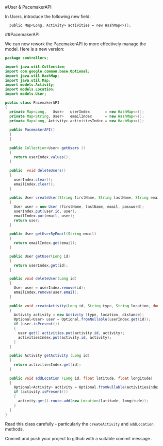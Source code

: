 #User & PacemakerAPI

In Users, introduce the following new field:

~~~
  public Map<Long, Activity> activities = new HashMap<>();
~~~


##PacemakerAPI

We can now rework the PacemakerAPI to more effectively manage the model. Here is a new version:

~~~java
package controllers;

import java.util.Collection;
import com.google.common.base.Optional;
import java.util.HashMap;
import java.util.Map;
import models.Activity;
import models.Location;
import models.User;

public class PacemakerAPI
{
  private Map<Long,   User>   userIndex       = new HashMap<>();
  private Map<String, User>   emailIndex      = new HashMap<>();
  private Map<Long, Activity> activitiesIndex = new HashMap<>();
      
  public PacemakerAPI()
  {
  }
  
  public Collection<User> getUsers ()
  {
    return userIndex.values();
  }
  
  public  void deleteUsers() 
  {
    userIndex.clear();
    emailIndex.clear();
  }
  
  public User createUser(String firstName, String lastName, String email, String password) 
  {
    User user = new User (firstName, lastName, email, password);
    userIndex.put(user.id, user);
    emailIndex.put(email, user);
    return user;
  }
  
  public User getUserByEmail(String email) 
  {
    return emailIndex.get(email);
  }

  public User getUser(Long id) 
  {
    return userIndex.get(id);
  }

  public void deleteUser(Long id) 
  {
    User user = userIndex.remove(id);
    emailIndex.remove(user.email);
  }
  
  public void createActivity(Long id, String type, String location, double distance)
  {
    Activity activity = new Activity (type, location, distance);
    Optional<User> user = Optional.fromNullable(userIndex.get(id));
    if (user.isPresent())
    {
      user.get().activities.put(activity.id, activity);
      activitiesIndex.put(activity.id, activity);
    }
  }
  
  public Activity getActivity (Long id)
  {
    return activitiesIndex.get(id);
  }
  
  public void addLocation (Long id, float latitude, float longitude)
  {
    Optional<Activity> activity = Optional.fromNullable(activitiesIndex.get(id));
    if (activity.isPresent())
    {
      activity.get().route.add(new Location(latitude, longitude));
    }
  }
}
~~~

Read this class carefully - particularly the `createActivity` and `addLocation` methods.

Commit and push your project to github with a suitable commit message
.


